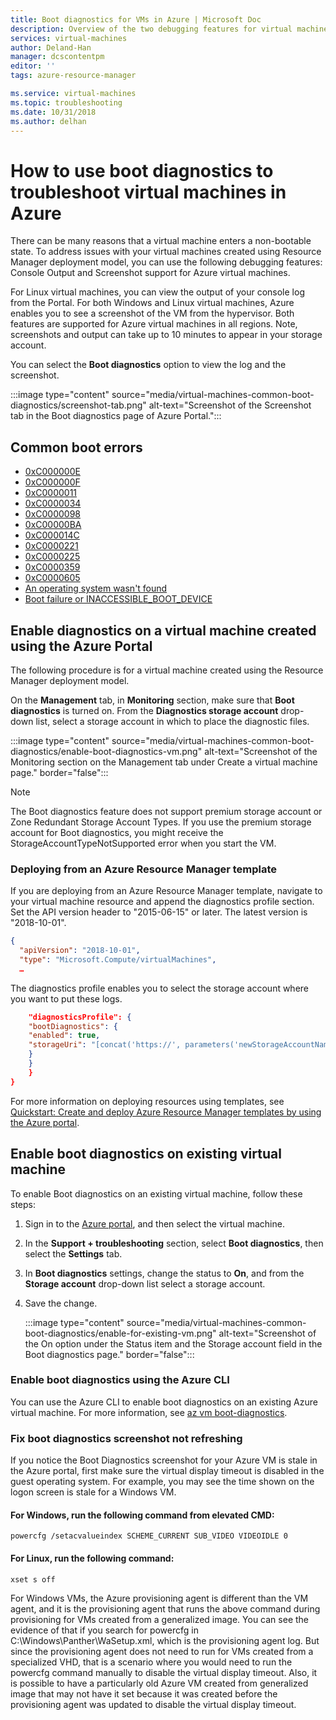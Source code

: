 ```yaml
---
title: Boot diagnostics for VMs in Azure | Microsoft Doc
description: Overview of the two debugging features for virtual machines in Azure
services: virtual-machines
author: Deland-Han
manager: dcscontentpm
editor: ''
tags: azure-resource-manager

ms.service: virtual-machines
ms.topic: troubleshooting
ms.date: 10/31/2018
ms.author: delhan
---
```


# How to use boot diagnostics to troubleshoot virtual machines in Azure

There can be many reasons that a virtual machine enters a non-bootable state. To address issues with your virtual machines created using Resource Manager deployment model, you can use the following debugging features: Console Output and Screenshot support for Azure virtual machines. 

For Linux virtual machines, you can view the output of your console log from the Portal. For both Windows and Linux virtual machines, Azure enables you to see a screenshot of the VM from the hypervisor. Both features are supported for Azure virtual machines in all regions. Note, screenshots and output can take up to 10 minutes to appear in your storage account.

You can select the **Boot diagnostics** option to view the log and the screenshot.

:::image type="content" source="media/virtual-machines-common-boot-diagnostics/screenshot-tab.png" alt-text="Screenshot of the Screenshot tab in the Boot diagnostics page of Azure Portal.":::

## Common boot errors

- [0xC000000E](https://support.microsoft.com/help/4010129)
- [0xC000000F](https://support.microsoft.com/help/4010130)
- [0xC0000011](https://support.microsoft.com/help/4010134)
- [0xC0000034](https://support.microsoft.com/help/4010140)
- [0xC0000098](https://support.microsoft.com/help/4010137)
- [0xC00000BA](https://support.microsoft.com/help/4010136)
- [0xC000014C](https://support.microsoft.com/help/4010141)
- [0xC0000221](https://support.microsoft.com/help/4010132)
- [0xC0000225](https://support.microsoft.com/help/4010138)
- [0xC0000359](https://support.microsoft.com/help/4010135)
- [0xC0000605](https://support.microsoft.com/help/4010131)
- [An operating system wasn't found](https://support.microsoft.com/help/4010142)
- [Boot failure or INACCESSIBLE_BOOT_DEVICE](https://support.microsoft.com/help/4010143)

## Enable diagnostics on a virtual machine created using the Azure Portal

The following procedure is for a virtual machine created using the Resource Manager deployment model.

On the **Management** tab, in **Monitoring** section, make sure that **Boot diagnostics** is turned on. From the **Diagnostics storage account** drop-down list, select a storage account in which to place the diagnostic files.
 
:::image type="content" source="media/virtual-machines-common-boot-diagnostics/enable-boot-diagnostics-vm.png" alt-text="Screenshot of the Monitoring section on the Management tab under Create a virtual machine page." border="false"::: 

> [!NOTE]
> The Boot diagnostics feature does not support premium storage account or Zone Redundant Storage Account Types. If you use the premium storage account for Boot diagnostics, you might receive the StorageAccountTypeNotSupported error when you start the VM.
>

### Deploying from an Azure Resource Manager template

If you are deploying from an Azure Resource Manager template, navigate to your virtual machine resource and append the diagnostics profile section. Set the API version header to "2015-06-15" or later. The latest version is "2018-10-01".

```json
{
  "apiVersion": "2018-10-01",
  "type": "Microsoft.Compute/virtualMachines",
  … 
```

The diagnostics profile enables you to select the storage account where you want to put these logs.

```json
    "diagnosticsProfile": {
	"bootDiagnostics": {
	"enabled": true,
	"storageUri": "[concat('https://', parameters('newStorageAccountName'), '.blob.core.windows.net')]"
	}
    }
    }
}
```

For more information on deploying resources using templates, see [Quickstart: Create and deploy Azure Resource Manager templates by using the Azure portal](/azure/azure-resource-manager/templates/quickstart-create-templates-use-the-portal).

## Enable boot diagnostics on existing virtual machine 

To enable Boot diagnostics on an existing virtual machine, follow these steps:

1. Sign in to the [Azure portal](https://portal.azure.com), and then select the virtual machine.
2. In the **Support + troubleshooting** section, select **Boot diagnostics**, then select the **Settings** tab.
3. In **Boot diagnostics** settings, change the status to **On**, and from the **Storage account** drop-down list select a storage account. 
4. Save the change.

    :::image type="content" source="media/virtual-machines-common-boot-diagnostics/enable-for-existing-vm.png" alt-text="Screenshot of the On option under the Status item and the Storage account field in the Boot diagnostics page." border="false":::

### Enable boot diagnostics using the Azure CLI

You can use the Azure CLI to enable boot diagnostics on an existing Azure virtual machine. For more information, see [az vm boot-diagnostics](/cli/azure/vm/boot-diagnostics).

### Fix boot diagnostics screenshot not refreshing

If you notice the Boot Diagnostics screenshot for your Azure VM is stale in the Azure portal, first make sure the virtual display timeout is disabled in the guest operating system. For example, you may see the time shown on the logon screen is stale for a Windows VM.

#### For Windows, run the following command from elevated CMD:

```console
powercfg /setacvalueindex SCHEME_CURRENT SUB_VIDEO VIDEOIDLE 0
```

#### For Linux, run the following command:

```console
xset s off
```

For Windows VMs, the Azure provisioning agent is different than the VM agent, and it is the provisioning agent that runs the above command during provisioning for VMs created from a generalized image. You can see the evidence of that if you search for powercfg in C:\Windows\Panther\WaSetup.xml, which is the provisioning agent log. But since the provisioning agent does not need to run for VMs created from a specialized VHD, that is a scenario where you would need to run the powercfg command manually to disable the virtual display timeout. Also, it is possible to have a particularly old Azure VM created from generalized image that may not have it set because it was created before the provisioning agent was updated to disable the virtual display timeout.

